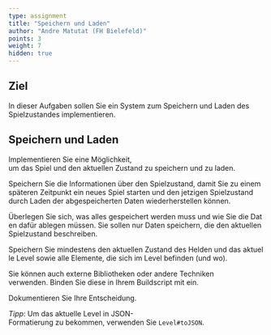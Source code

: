 ```yaml
---
type: assignment
title: "Speichern und Laden"
author: "Andre Matutat (FH Bielefeld)"
points: 3
weight: 7
hidden: true
---
```


## Ziel

In dieser Aufgaben sollen Sie ein System zum Speichern und Laden des Spielzustandes implementieren.

## Speichern und Laden

Implementieren Sie eine Möglichkeit, um das Spiel und den aktuellen Zustand zu speichern und zu laden.

Speichern Sie die Informationen über den Spielzustand, damit Sie zu einem späteren Zeitpunkt ein neues Spiel starten und den jetzigen Spielzustand durch Laden der abgespeicherten Daten wiederherstellen können.

Überlegen Sie sich, was alles gespeichert werden muss und wie Sie die Daten dafür ablegen müssen. Sie sollen nur Daten speichern, die den aktuellen Spielzustand beschreiben.

Speichern Sie mindestens den aktuellen Zustand des Helden und das aktuelle Level sowie alle Elemente, die sich im Level befinden (und wo).

Sie können auch externe Bibliotheken oder andere Techniken verwenden. Binden Sie diese in Ihrem Buildscript mit ein. 

Dokumentieren Sie Ihre Entscheidung. 

_Tipp_: Um das aktuelle Level in JSON-Formatierung zu bekommen, verwenden Sie `Level#toJSON`.
